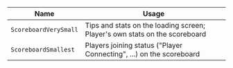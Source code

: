 
| Name | Usage |
| ---- | ----- |
| `ScoreboardVerySmall` | Tips and stats on the loading screen; Player's own stats on the scoreboard |
| `ScoreboardSmallest` | Players joining status ("Player Connecting", ...) on the scoreboard |
